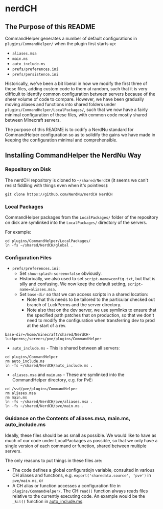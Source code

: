 nerdCH
======
The Purpose of this README
--------------------------
CommandHelper generates a number of default configurations in 
`plugins/CommandHelper/` when the plugin first starts up:

 * `aliases.msa`
 * `main.ms`
 * `auto_include.ms`
 * `prefs/preferences.ini`
 * `prefs/persistence.ini`
 
Historically, we've been a bit liberal in how we modify the first three of these
files, adding custom code to them at random, such that it is very difficult to
identify common configuration between servers because of the sheer volume of
code to compare. However, we have been gradually moving aliases and functions
into shared folders under `plugins/CommandHelper/LocalPackages/`, such that we
now have a fairly minimal configuration of these files, with common code mostly
shared between Minecraft servers.

The purpose of this README is to codify a NerdNu standard for CommandHelper
configuration so as to solidify the gains we have made in keeping the
configuration minimal and comprehensible.


Installing CommandHelper the NerdNu Way
---------------------------------------
### Repository on Disk

The nerdCH repository is cloned to `~/shared/NerdCH` (it seems we can't resist
fiddling with things even when it's pointless):
```
git clone https://github.com/NerdNu/nerdCH NerdCH
```


### Local Packages

CommandHelper packages from the `LocalPackages/` folder of the repository on 
disk are symlinked into the `LocalPackages/` directory of the servers.

For example:
```
cd plugins/CommandHelper/LocalPackages/
ln -fs ~/shared/NerdCH/global .
```

### Configuration Files

 * `prefs/preferences.ini`:
   * Set `show-splash-screen=false` obviously.
   * Historically, we also used to set `script-name=config.txt`, but that is
     silly and confusing. We now keep the default setting, `script-name=aliases.msa`.
   * Set `base-dir` so that we can access scripts in a shared location:
     * Note that this needs to be tailored to the particular checked out branch
       of LuckPerms and the server directory.
     * Note also that on the dev server, we use symlinks to ensure that the
       specified path patches that on production, so that we don't need to modify
       the configuration when transferring dev to prod at the start of a rev.
```
base-dir=/home/minecraft/shared/NerdCH-luckperms;/servers/pve/plugins/CommandHelper
```
 * `auto_include.ms` - This is shared between all servers:
```
cd plugins/CommandHelper
rm auto_include.ms
ln -fs ~/shared/NerdCH/auto_include.ms .    
```
 * `aliases.msa` and `main.ms` - These are symlinked into the CommandHelper
   directory, e.g. for PvE:
```
cd /ssd/pve/plugins/CommandHelper
rm aliases.msa
rm main.ms
ln -fs ~/shared/NerdCH/pve/aliases.msa .
ln -fs ~/shared/NerdCH/pve/main.ms .
```


### Guidance on the Contents of aliases.msa, main.ms, auto_include.ms

Ideally, these files should be as small as possible. We would like to have as
much of our code under LocalPackages as possible, so that we only have a single
version of each command or function, shared between multiple servers.

The only reasons to put things in these files are:

 * The code defines a global configuratiojn variable, consulted in various CH
   aliases and functions, e.g. `export('sharedata.source', 'pve')` in `pve/main.ms`, or
 * A CH alias or function accesses a configuration file in `plugins/CommandHelper/`.
   The CH `read()` function always reads files relative to the currently
   executing code. An example would be the `_kit()` function in [auto_include.ms](https://github.com/NerdNu/nerdCH/blob/master/auto_include.ms).

